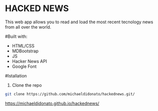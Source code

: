# HACKED NEWS
This web app allows you to read and load the most recent tecnology news from all over the world.

#Built with:
* HTML/CSS
* MDBootstrap 
* JS
* Hacker News API
* Google Font 

#Istallation
1. Clone the repo
```sh
git clone https://github.com/michaeldidonato/hackednews.git/
```
https://michaeldidonato.github.io/hackednews/
